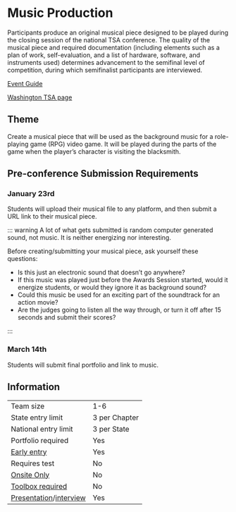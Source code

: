 # Music Production

Participants produce an original musical piece designed to be played during the closing session of the national TSA conference. The quality of the musical piece and required documentation (including elements such as a plan of work, self-evaluation, and a list of hardware, software, and instruments used) determines advancement to the semifinal level of competition, during which semifinalist participants are interviewed.

[Event Guide](https://lwsd.sharepoint.com/:b:/r/sites/GR-JHS-TechnologyStudentAssociation-SCA/Shared%20Documents/23-24/Competition/Event%20Guides/HS%20-%20Music%20Production.pdf)

[Washington TSA page](https://www.washingtontsa.org/high-school-events/music-production)

## Theme

Create a musical piece that will be used as the background music for a role-playing game (RPG) video game. It will be played during the parts of the game when the player’s character is visiting the blacksmith.

## Pre-conference Submission Requirements

### January 23rd

Students will upload their musical file to any platform, and then submit a URL link to their musical piece.

::: warning
A lot of what gets submitted is random computer generated sound, not music. It is neither energizing nor interesting.

Before creating/submitting your musical piece, ask yourself these questions:

- Is this just an electronic sound that doesn’t go anywhere?
- If this music was played just before the Awards Session started, would it energize students, or would they ignore it as background sound?
- Could this music be used for an exciting part of the soundtrack for an action movie?
- Are the judges going to listen all the way through, or turn it off after 15 seconds and submit their scores?

:::

### March 14th

Students will submit final portfolio and link to music.

## Information

|                                              |               |
| -------------------------------------------- | ------------- |
| Team size                                    | 1-6           |
| State entry limit                            | 3 per Chapter |
| National entry limit                         | 3 per State   |
| Portfolio required                           | Yes           |
| [Early entry](/#terms)                       | Yes           |
| Requires test                                | No            |
| [Onsite Only](/#terms)                       | No            |
| [Toolbox required](/#terms)                  | No            |
| [Presentation](/#terms)/[interview](/#terms) | Yes           |
